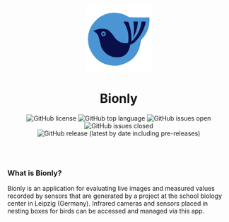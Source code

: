 <div align="center">
 
<img src="Bionly/Bionly/Resources/bionly_square_512.png" alt="Bionly" width="150" />
<h1>Bionly</h1>
 
![GitHub license](https://img.shields.io/github/license/tomo2403/Bionly?&style=flat-square) ![GitHub top language](https://img.shields.io/github/languages/top/tomo2403/Bionly?style=flat-square) ![GitHub issues open](https://img.shields.io/github/issues/tomo2403/Bionly?style=flat-square) ![GitHub issues closed](https://img.shields.io/github/issues-closed/tomo2403/Bionly?style=flat-square) ![GitHub release (latest by date including pre-releases)](https://img.shields.io/github/v/release/tomo2403/Bionly?include_prereleases&style=flat-square)
 
</div>

<br>
<br>

### What is Bionly?

Bionly is an application for evaluating live images and measured values recorded by sensors that are generated by a project at the school biology center in Leipzig (Germany). Infrared cameras and sensors placed in nesting boxes for birds can be accessed and managed via this app.
